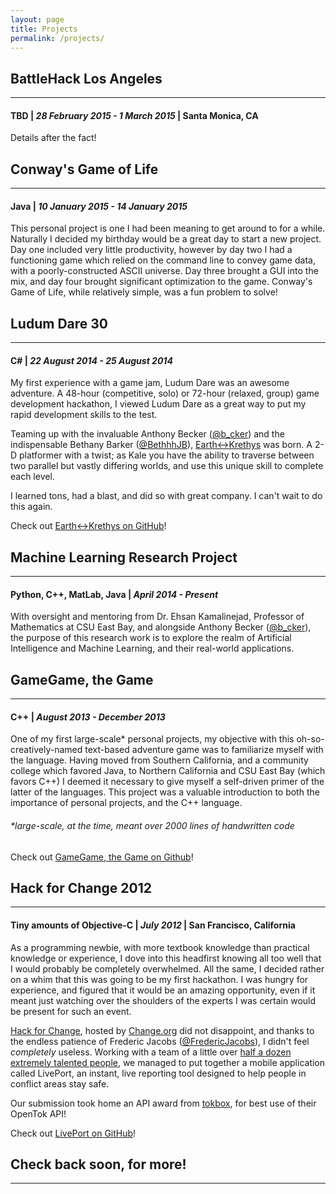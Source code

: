 ```yaml
---
layout: page
title: Projects
permalink: /projects/
---
```


## BattleHack Los Angeles
---

#### **TBD** | *28 February 2015 - 1 March 2015* | Santa Monica, CA

Details after the fact!

## Conway's Game of Life
---

#### **Java** | *10 January 2015 - 14 January 2015*

This personal project is one I had been meaning to get around to for a while. Naturally I decided my
birthday would be a great day to start a new project. Day one included very little productivity,
however by day two I had a functioning game which relied on the command line to convey game data,
with a poorly-constructed ASCII universe. Day three brought a GUI into the mix, and day four brought
significant optimization to the game. Conway's Game of Life, while relatively simple, was a fun
problem to solve!

<!---
## Introduction to Computer Science
---

#### **Swift** | *4 January 2015* | Apple Store, Berkeley, CA

A lecture taught by yours truly, to a few dozen Apple employees! My primary goal was to provide both
a deeper understanding of computer hardware and software, and give an overview of the programming
process, with a brief live demonstration of some simple scripting in Swift. Overall an awesome
experience, this opportunity helped strengthen my own existing knowledge of the topics discussed,
and helped to improve my public speaking skills. Despite having two years of experience with improv,
from a club in high school, and despite spending the second year as president of said club, I don't
consider public speaking one of my strong suits.

Feel free to [download the slides] from my personal Dropbox!
-->

## Ludum Dare 30
---

#### **C#** | *22 August 2014 - 25 August 2014*

My first experience with a game jam, Ludum Dare was an awesome adventure. A 48-hour (competitive,
solo) or 72-hour (relaxed, group) game development hackathon, I viewed Ludum Dare as a great way to
put my rapid development skills to the test.

Teaming up with the invaluable Anthony Becker ([@b_cker]) and the
indispensable Bethany Barker ([@BethhhJB]), [Earth<->Krethys] was born. A 2-D platformer with a
twist; as Kale you have the ability to traverse between two parallel but vastly differing worlds,
and use this unique skill to complete each level.

I learned tons, had a blast, and did so with great company. I can't wait to do this again.

Check out [Earth<->Krethys on GitHub]!

## Machine Learning Research Project
---

#### **Python, C++, MatLab, Java** | *April 2014 - Present*

With oversight and mentoring from Dr. Ehsan Kamalinejad, Professor of Mathematics at CSU East Bay,
and alongside Anthony Becker ([@b_cker]), the purpose of this research work is to explore the realm
of Artificial Intelligence and Machine Learning, and their real-world applications.

## GameGame, the Game
---

#### **C++** | *August 2013 - December 2013*

One of my first large-scale* personal projects, my objective with this oh-so-creatively-named
text-based adventure game  was to familiarize myself with the language. Having moved from Southern
California, and a community college which favored Java, to Northern California and CSU East Bay
(which favors C++) I deemed it necessary to give myself a self-driven primer of the latter of the
languages. This project was a valuable introduction to both the importance of personal projects, and
the C++ language.

###### *large-scale, at the time, meant over 2000 lines of handwritten code

Check out [GameGame, the Game on Github]!

## Hack for Change 2012
---

#### Tiny amounts of **Objective-C** | *July 2012* | San Francisco, California

As a programming newbie, with more textbook knowledge than practical knowledge or experience, I dove
into this headfirst knowing all too well that I would probably be completely overwhelmed. All the
same, I decided rather on a whim that this was going to be my first hackathon. I was hungry for
experience, and figured that it would be an amazing opportunity, even if it meant just watching over
the shoulders of the experts I was certain would be present for such an event.

[Hack for Change], hosted by [Change.org] did not disappoint, and thanks to the endless patience of
Frederic Jacobs ([@FredericJacobs]), I didn't feel *completely* useless. Working with a team of a
little over [half a dozen extremely talented people], we managed to put together a mobile
application called LivePort, an instant, live reporting tool designed to help people in conflict
areas stay safe.

Our submission took home an API award from [tokbox], for best use of their OpenTok API!

Check out [LivePort on GitHub]!

## Check back soon, for more!
---

<!--- People! -->
[@b_cker]: https://twitter.com/b_cker
[@BethhhJB]: https://twitter.com/BethhhJB
[@FredericJacobs]: https://twitter.com/FredericJacobs

<!--- Websites / Project links! -->
[download the slides]: https://www.dropbox.com/sh/qxalap2n5j07vgn/AAAMjSHV83sr5Xy2gdD_9j16a?dl=1

[Earth<->Krethys]: https://ludumdare.com/compo/ludum-dare-30/?action=preview&uid=41673
[Earth<->Krethys on GitHub]: https://github.com/NRFACTOR/Earth-Krethys

[GameGame, the Game on Github]: https://github.com/NRFACTOR/Gamegame

[Hack for Change]: https://hackforchange.org/
[Change.org]: https://change.org/
[half a dozen extremely talented people]: https://twitter.com/liveporting/status/229735173120458752
[LivePort on GitHub]: https://github.com/FredericJacobs/LivePort-iOS
[tokbox]: https://tokbox.com

